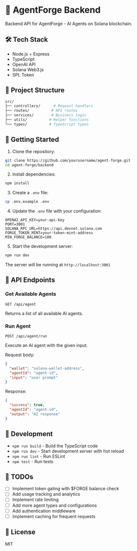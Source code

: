 # 🧠 AgentForge Backend

Backend API for AgentForge - AI Agents on Solana blockchain.

## 🛠 Tech Stack

- Node.js + Express
- TypeScript
- OpenAI API
- Solana Web3.js
- SPL Token

## 📁 Project Structure

```bash
src/
├── controllers/      # Request handlers
├── routes/          # API routes
├── services/        # Business logic
├── utils/          # Helper functions
└── types/          # TypeScript types
```

## 🚀 Getting Started

1. Clone the repository:
```bash
git clone https://github.com/yourusername/agent-forge.git
cd agent-forge/backend
```

2. Install dependencies:
```bash
npm install
```

3. Create a `.env` file:
```bash
cp .env.example .env
```

4. Update the `.env` file with your configuration:
```
OPENAI_API_KEY=your-api-key
PORT=3001
SOLANA_RPC_URL=https://api.devnet.solana.com
FORGE_TOKEN_MINT=your-token-mint-address
MIN_FORGE_BALANCE=100
```

5. Start the development server:
```bash
npm run dev
```

The server will be running at `http://localhost:3001`

## 📡 API Endpoints

### Get Available Agents
```
GET /api/agent
```
Returns a list of all available AI agents.

### Run Agent
```
POST /api/agent/run
```
Execute an AI agent with the given input.

Request body:
```json
{
  "wallet": "solana-wallet-address",
  "agentId": "agent-id",
  "input": "user prompt"
}
```

Response:
```json
{
  "success": true,
  "agentId": "agent-id",
  "output": "AI response"
}
```

## 🧪 Development

- `npm run build` - Build the TypeScript code
- `npm run dev` - Start development server with hot reload
- `npm run lint` - Run ESLint
- `npm test` - Run tests

## 📝 TODOs

- [ ] Implement token gating with $FORGE balance check
- [ ] Add usage tracking and analytics
- [ ] Implement rate limiting
- [ ] Add more agent types and configurations
- [ ] Add authentication middleware
- [ ] Implement caching for frequent requests

## 📄 License

MIT 